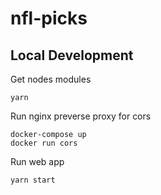 # nfl-picks

## Local Development
Get nodes modules 
```
yarn
```

Run nginx preverse proxy for cors
```
docker-compose up
docker run cors
```

Run web app
```
yarn start
```
